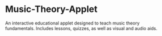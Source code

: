 # Music-Theory-Applet
An interactive educational applet designed to teach music theory fundamentals. Includes lessons, quizzes, as well as visual and audio aids.
